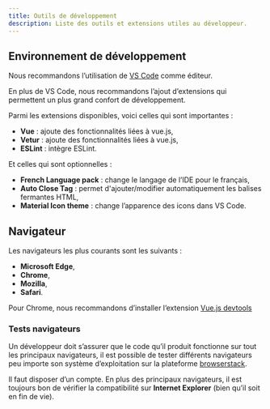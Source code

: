 ```yaml
---
title: Outils de développement
description: Liste des outils et extensions utiles au développeur.
---
```


## Environnement de développement

Nous recommandons l’utilisation de [VS Code](https://code.visualstudio.com) comme éditeur.

En plus de VS Code, nous recommandons l’ajout d’extensions qui permettent un plus grand confort de développement.

Parmi les extensions disponibles, voici celles qui sont importantes :

- **Vue** : ajoute des fonctionnalités liées à vue.js,
- **Vetur** : ajoute des fonctionnalités liées à vue.js,
- **ESLint** : intègre ESLint.

Et celles qui sont optionnelles :

- **French Language pack** : change le langage de l’IDE pour le français,
- **Auto Close Tag** : permet d'ajouter/modifier automatiquement les balises fermantes HTML,
- **Material Icon theme** : change l’apparence des icons dans VS Code.

## Navigateur

Les navigateurs les plus courants sont les suivants :

- **Microsoft Edge**,
- **Chrome**,
- **Mozilla**,
- **Safari**.

Pour Chrome, nous recommandons d’installer l’extension [Vue.js devtools](https://chrome.google.com/webstore/detail/vuejs-devtools/ljjemllljcmogpfapbkkighbhhppjdbg)

### Tests navigateurs

Un développeur doit s’assurer que le code qu’il produit fonctionne sur tout les principaux navigateurs, il est possible de tester différents navigateurs peu importe son système d’exploitation sur la plateforme [browserstack](https://www.browserstack.com/).

<doc-alert type="error">
Il faut disposer d’un compte.
</doc-alert>

<doc-alert type="info">
En plus des principaux navigateurs, il est toujours bon de vérifier la compatibilité sur <b>Internet Explorer</b> (bien qu’il soit en fin de vie).
</doc-alert>


